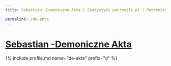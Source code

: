 ```yaml
---
title: Sebastian -Demoniczne Akta | Statystyki patronite.pl | Patromierz

permalink: /de-akta
---
```


# [Sebastian -Demoniczne Akta](https://patronite.pl/de-akta)

{% include profile.md name="de-akta" prefix="d" %}
